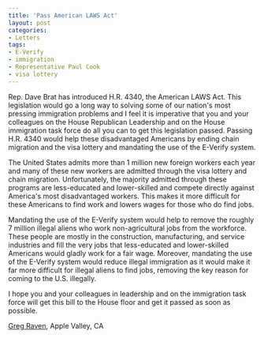 ```yaml
---
title: 'Pass American LAWS Act'
layout: post
categories:
- Letters
tags:
- E-Verify
- immigration
- Representative Paul Cook
- visa lottery
---
```


Rep. Dave Brat has introduced H.R. 4340, the American LAWS Act. This legislation would go a long way to solving some of our nation's most pressing immigration problems and I feel it is imperative that you and your colleagues on the House Republican Leadership and on the House immigration task force do all you can to get this legislation passed. Passing H.R. 4340 would help these disadvantaged Americans by ending chain migration and the visa lottery and mandating the use of the E-Verify system.

The United States admits more than 1 million new foreign workers each year and many of these new workers are admitted through the visa lottery and chain migration. Unfortunately, the majority admitted through these programs are less-educated and lower-skilled and compete directly against America's most disadvantaged workers. This makes it more difficult for these Americans to find work and lowers wages for those who do find jobs.

Mandating the use of the E-Verify system would help to remove the roughly 7 million illegal aliens who work non-agricultural jobs from the workforce. These people are mostly in the construction, manufacturing, and service industries and fill the very jobs that less-educated and lower-skilled Americans would gladly work for a fair wage. Moreover, mandating the use of the E-Verify system would reduce illegal immigration as it would make it far more difficult for illegal aliens to find jobs, removing the key reason for coming to the U.S. illegally.

I hope you and your colleagues in leadership and on the immigration task force will get this bill to the House floor and get it passed as soon as possible.

[Greg Raven](https://www.gregraven.org), Apple Valley, CA
